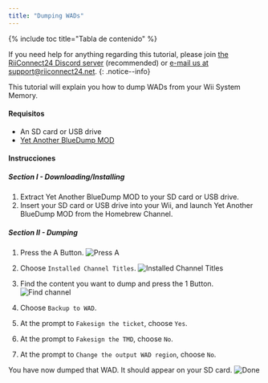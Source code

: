 ```yaml
---
title: "Dumping WADs"
---
```


{% include toc title="Tabla de contenido" %}

If you need help for anything regarding this tutorial, please join [the RiiConnect24 Discord server](https://discord.gg/rc24) (recommended) or [e-mail us at support@riiconnect24.net](mailto:support@riiconnect24.net).
{: .notice--info}

This tutorial will explain you how to dump WADs from your Wii System Memory.

#### Requisitos
* An SD card or USB drive
* [Yet Another BlueDump MOD](https://hbb1.oscwii.org/hbb/Yet-Another-BlueDump-Mod/Yet-Another-BlueDump-Mod.zip)

#### Instrucciones
##### Section I - Downloading/Installing

1. Extract Yet Another BlueDump MOD to your SD card or USB drive.
2. Insert your SD card or USB drive into your Wii, and launch Yet Another BlueDump MOD from the Homebrew Channel.

##### Section II - Dumping
1. Press the A Button. ![Press A](/images/DumpWADS/2.png)

2. Choose `Installed Channel Titles`. ![Installed Channel Titles](/images/DumpWADS/3.png)

3. Find the content you want to dump and press the 1 Button. ![Find channel](/images/DumpWADS/4.png)

4. Choose `Backup to WAD`.
5. At the prompt to `Fakesign the ticket`, choose `Yes`.
6. At the prompt to `Fakesign the TMD`, choose `No`.
7. At the prompt to `Change the output WAD region`, choose `No`.

You have now dumped that WAD. It should appear on your SD card. ![Done](/images/DumpWADS/5.png)
